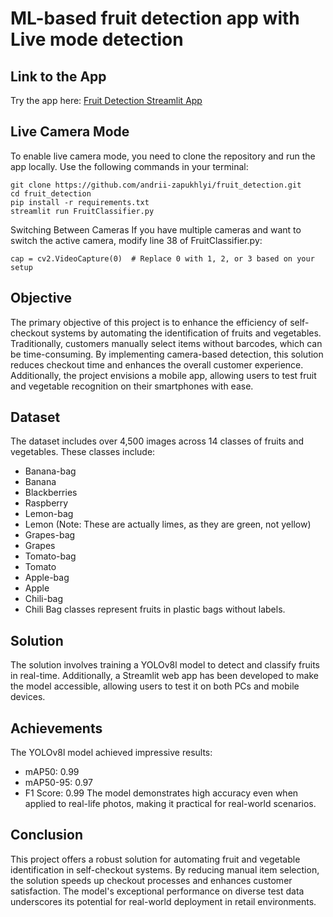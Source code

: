 # ML-based fruit detection app with Live mode detection
## Link to the App
Try the app here: <a href = "https://fruitdetection-yolov8.streamlit.app/">Fruit Detection Streamlit App</a>

## Live Camera Mode
To enable live camera mode, you need to clone the repository and run the app locally. Use the following commands in your terminal:
```
git clone https://github.com/andrii-zapukhlyi/fruit_detection.git
cd fruit_detection
pip install -r requirements.txt
streamlit run FruitClassifier.py
```
Switching Between Cameras
If you have multiple cameras and want to switch the active camera, modify line 38 of FruitClassifier.py:
```
cap = cv2.VideoCapture(0)  # Replace 0 with 1, 2, or 3 based on your setup
```

## Objective
The primary objective of this project is to enhance the efficiency of self-checkout systems by automating the identification of fruits and vegetables. Traditionally, customers manually select items without barcodes, which can be time-consuming. By implementing camera-based detection, this solution reduces checkout time and enhances the overall customer experience. Additionally, the project envisions a mobile app, allowing users to test fruit and vegetable recognition on their smartphones with ease.

## Dataset
The dataset includes over 4,500 images across 14 classes of fruits and vegetables. These classes include:
- Banana-bag
- Banana
- Blackberries
- Raspberry
- Lemon-bag
- Lemon (Note: These are actually limes, as they are green, not yellow)
- Grapes-bag
- Grapes
- Tomato-bag
- Tomato
- Apple-bag
- Apple
- Chili-bag
- Chili
Bag classes represent fruits in plastic bags without labels.

## Solution
The solution involves training a YOLOv8l model to detect and classify fruits in real-time. Additionally, a Streamlit web app has been developed to make the model accessible, allowing users to test it on both PCs and mobile devices.

## Achievements
The YOLOv8l model achieved impressive results:
- mAP50: 0.99
- mAP50-95: 0.97
- F1 Score: 0.99
The model demonstrates high accuracy even when applied to real-life photos, making it practical for real-world scenarios.

## Conclusion
This project offers a robust solution for automating fruit and vegetable identification in self-checkout systems. By reducing manual item selection, the solution speeds up checkout processes and enhances customer satisfaction. The model's exceptional performance on diverse test data underscores its potential for real-world deployment in retail environments.
